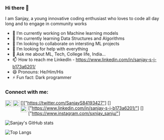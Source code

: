 ### Hi there 👋

I am Sanjay, a young innovative coding enthusiast who loves to code all day long and to engage in community works

- 🔭 I’m currently working on Machine learning models
- 🌱 I’m currently learning Data Structures and Algorithms
- 👯 I’m looking to collaborate on intersting ML projects
- 🤔 I’m looking for help with everything
- 💬 Ask me about ML, Tech, College life, India...
- 📫 How to reach me    LinkedIn - https://www.linkedin.com/in/sanjay-s-j-b173a6201/
- 😄 Pronouns: He/Him/His
- ⚡ Fun fact: Dark programmer

### Connect with me:

[<img align="left" alt="sanjaysj6282 | Twitter" width="22px" src="https://cdn.jsdelivr.net/npm/simple-icons@v3/icons/twitter.svg" />]["https://twitter.com/SanjayS84193427"]
[<img align="left" alt="sanjaysj6282 | LinkedIn" width="22px" src="https://cdn.jsdelivr.net/npm/simple-icons@v3/icons/linkedin.svg" />]["https://www.linkedin.com/in/sanjay-s-j-b173a6201/"]
[<img align="left" alt="sanjaysj6282 | Instagram" width="22px" src="https://cdn.jsdelivr.net/npm/simple-icons@v3/icons/instagram.svg" />]["https://www.instagram.com/sxnjay_sanju/"]
<br/>

![Sanjay's GitHub stats](https://github-readme-stats.vercel.app/api?username=sanjaysj6282&show_icons=true&theme=tokyonight)

![Top Langs](https://github-readme-stats.vercel.app/api/top-langs?username=sanjaysj6282&layout=compact&theme=tokyonight&cache_seconds=86400)
